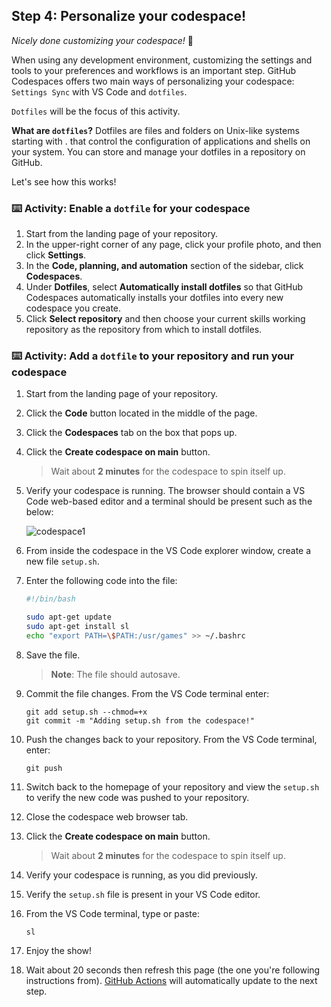 

<!--
  <<< Author notes: Step 4 >>>
  Start this step by acknowledging the previous step.
  Define terms and link to docs.github.com.
-->

## Step 4: Personalize your codespace!

_Nicely done customizing your codespace!_ :partying_face:

When using any development environment, customizing the settings and tools to your preferences and workflows is an important step. GitHub Codespaces offers two main ways of personalizing your codespace: `Settings Sync` with VS Code and `dotfiles`.

`Dotfiles` will be the focus of this activity.

**What are `dotfiles`?** Dotfiles are files and folders on Unix-like systems starting with . that control the configuration of applications and shells on your system. You can store and manage your dotfiles in a repository on GitHub.

Let's see how this works!

### :keyboard: Activity: Enable a `dotfile` for your codespace

1. Start from the landing page of your repository.
1. In the upper-right corner of any page, click your profile photo, and then click **Settings**.
1. In the **Code, planning, and automation** section of the sidebar, click **Codespaces**.
1. Under **Dotfiles**, select **Automatically install dotfiles** so that GitHub Codespaces automatically installs your dotfiles into every new codespace you create.
1. Click **Select repository** and then choose your current skills working repository as the repository from which to install dotfiles.

### :keyboard: Activity: Add a `dotfile` to your repository and run your codespace

1. Start from the landing page of your repository.
1. Click the **Code** button located in the middle of the page.
1. Click the **Codespaces** tab on the box that pops up.
1. Click the **Create codespace on main** button.

   > Wait about **2 minutes** for the codespace to spin itself up.

1. Verify your codespace is running. The browser should contain a VS Code web-based editor and a terminal should be present such as the below:

   ![codespace1](https://user-images.githubusercontent.com/26442605/207355196-71aab43f-35a9-495b-bcfe-bf3773c2f1b3.png)

1. From inside the codespace in the VS Code explorer window, create a new file `setup.sh`.
1. Enter the following code into the file:

   ```bash
   #!/bin/bash

   sudo apt-get update
   sudo apt-get install sl
   echo "export PATH=\$PATH:/usr/games" >> ~/.bashrc
   ```

1. Save the file.
   > **Note**: The file should autosave.
1. Commit the file changes. From the VS Code terminal enter:

   ```shell
   git add setup.sh --chmod=+x
   git commit -m "Adding setup.sh from the codespace!"
   ```

1. Push the changes back to your repository. From the VS Code terminal, enter:

   ```shell
   git push
   ```

1. Switch back to the homepage of your repository and view the `setup.sh` to verify the new code was pushed to your repository.
1. Close the codespace web browser tab.
1. Click the **Create codespace on main** button.

   > Wait about **2 minutes** for the codespace to spin itself up.

1. Verify your codespace is running, as you did previously.
1. Verify the `setup.sh` file is present in your VS Code editor.
1. From the VS Code terminal, type or paste:

   ```shell
   sl
   ```

1. Enjoy the show!
1. Wait about 20 seconds then refresh this page (the one you're following instructions from). [GitHub Actions](https://docs.github.com/en/actions) will automatically update to the next step.


